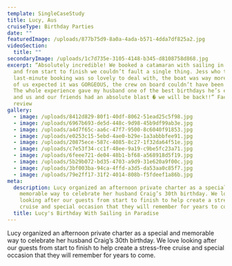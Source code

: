 ```yaml
---
template: SingleCaseStudy
title: Lucy, Aus
cruiseType: Birthday Parties
date: ""
featuredImage: /uploads/877b75d9-8a0a-4ada-b571-4dda7df825a2.jpg
videoSection:
  title: ""
secondaryImage: /uploads/1c7d735e-3105-4148-b345-d8108758d868.jpg
excerpt: “Absolutely incredible! We booked a catamaran with sailing in paradise,
  and from start to finish we couldn’t fault a single thing. Jess who took my
  last-minute booking was so lovely to deal with, the boat was way more than any
  of us expected it was GORGEOUS, the crew on board couldn’t have been nicer.
  The whole experience gave my husband one of the best birthdays he’s ever had,
  and us and our friends had an absolute blast � we will be back!!” Facebook
  review
gallery:
  - image: /uploads/8412d829-80f1-40df-8062-51ead25c5f98.jpg
  - image: /uploads/6967b693-de5d-448c-9d98-45b9df99ab3e.jpg
  - image: /uploads/a4d7f65c-aa6c-47f7-9500-8c6040f91853.jpg
  - image: /uploads/e0253c15-5ebd-4ae0-b29e-1a3abbbfee91.jpg
  - image: /uploads/20875ece-587c-4085-8c27-1f32da64f51e.jpg
  - image: /uploads/c7e53f34-cc1f-48ee-9a19-c9be5fc23a71.jpg
  - image: /uploads/6feee721-de04-48b1-bf68-a568918d5f19.jpg
  - image: /uploads/5b29b072-bd35-4703-a9d9-31e620a9f00c.jpg
  - image: /uploads/3bf003ba-94ca-4ffd-a3d5-da53aa0c85f7.jpg
  - image: /uploads/79e2ff17-31f2-4014-808b-f5fdeef1a86b.jpg
meta:
  description: Lucy organized an afternoon private charter as a special and
    memorable way to celebrate her husband Craig’s 30th birthday. We love
    looking after our guests from start to finish to help create a stress-free
    cruise and special occasion that they will remember for years to come.
  title: Lucy's Birthday With Sailing in Paradise
---
```

Lucy organized an afternoon private charter as a special and memorable way to celebrate her husband Craig’s 30th birthday. We love looking after our guests from start to finish to help create a stress-free cruise and special occasion that they will remember for years to come.
